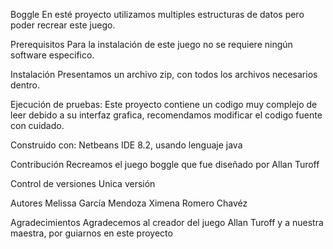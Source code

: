 Boggle
En esté proyecto utilizamos multiples estructuras de datos pero poder recrear este juego.

Prerequisitos
Para la instalación de este juego no se requiere ningún software especifico.

Instalación
Presentamos un archivo zip, con todos los archivos necesarios dentro.

Ejecución de pruebas:
Este proyecto contiene un codigo muy complejo de leer debido a su interfaz grafica, recomendamos modificar el codigo fuente con cuidado.

Construido con:
Netbeans IDE 8.2, usando lenguaje java

Contribución
Recreamos el juego boggle que fue diseñado por Allan Turoff

Control de versiones
Unica versión

Autores
Melissa García Mendoza
Ximena Romero Chavéz

Agradecimientos
Agradecemos al creador del juego Allan Turoff y a nuestra maestra, por guiarnos en este proyecto
